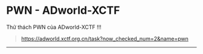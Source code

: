 # PWN - ADworld-XCTF

Thử thách PWN của ADworld-XCTF !!!

>https://adworld.xctf.org.cn/task?now_checked_num=2&name=pwn

------------------------------------------------
